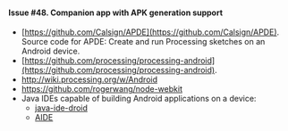 #### Issue #48. Companion app with APK generation support
* [https://github.com/Calsign/APDE](https://github.com/Calsign/APDE). Source code for APDE: Create and run Processing sketches on an Android device.
* [https://github.com/processing/processing-android](https://github.com/processing/processing-android). 
* http://wiki.processing.org/w/Android
* https://github.com/rogerwang/node-webkit
* Java IDEs capable of building Android applications on a device:
  * [java-ide-droid](https://code.google.com/p/java-ide-droid/)
  * [AIDE](http://www.android-ide.com)
